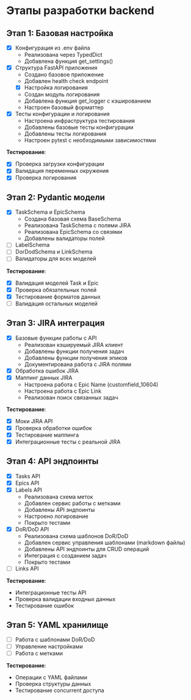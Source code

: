 # Этапы разработки backend

## Этап 1: Базовая настройка
- [x] Конфигурация из .env файла
  - Реализована через TypedDict
  - Добавлена функция get_settings()
- [x] Структура FastAPI приложения
  - Создано базовое приложение
  - Добавлен health check endpoint
  - [x] Настройка логирования
  - Создан модуль логирования
  - Добавлена функция get_logger с кэшированием
  - Настроен базовый форматтер
- [x] Тесты конфигурации и логирования
  - Настроена инфраструктура тестирования
  - Добавлены базовые тесты конфигурации
  - Добавлены тесты логирования
  - Настроен pytest с необходимыми зависимостями

**Тестирование**:
- [x] Проверка загрузки конфигурации
- [x] Валидация переменных окружения
- [x] Проверка логирования

## Этап 2: Pydantic модели
- [x] TaskSchema и EpicSchema
  - Создана базовая схема BaseSchema
  - Реализована TaskSchema с полями JIRA
  - Реализована EpicSchema со связями
  - Добавлены валидаторы полей
- [ ] LabelSchema
- [ ] DorDodSchema и LinkSchema
- [ ] Валидаторы для всех моделей

**Тестирование**:
- [x] Валидация моделей Task и Epic
- [x] Проверка обязательных полей
- [x] Тестирование форматов данных
- [ ] Валидация остальных моделей

## Этап 3: JIRA интеграция
- [x] Базовые функции работы с API
  - Реализован кэшируемый JIRA клиент
  - Добавлены функции получения задач
  - Добавлены функции получения эпиков
  - Документирована работа с JIRA полями
- [x] Обработка ошибок JIRA
- [x] Маппинг данных JIRA
  - Настроена работа с Epic Name (customfield_10604)
  - Настроена работа с Epic Link
  - Реализован поиск связанных задач

**Тестирование**:
- [x] Моки JIRA API
- [x] Проверка обработки ошибок
- [x] Тестирование маппинга
- [x] Интеграционные тесты с реальной JIRA

## Этап 4: API эндпоинты
- [x] Tasks API 
- [x] Epics API
- [x] Labels API
  - Реализована схема меток
  - Добавлен сервис работы с метками
  - Добавлены API эндпоинты
  - Настроено логирование
  - Покрыто тестами
- [x] DoR/DoD API
  - Реализована схема шаблонов DoR/DoD
  - Добавлен сервис управления шаблонами (markdown файлы)
  - Добавлены API эндпоинты для CRUD операций
  - Интеграция с созданием задач
  - Покрыто тестами
- [ ] Links API

**Тестирование**:
- Интеграционные тесты API
- Проверка валидации входных данных
- Тестирование ошибок

## Этап 5: YAML хранилище
- [ ] Работа с шаблонами DoR/DoD
- [ ] Управление настройками
- [ ] Работа с метками

**Тестирование**:
- Операции с YAML файлами
- Проверка структуры данных
- Тестирование concurrent доступа